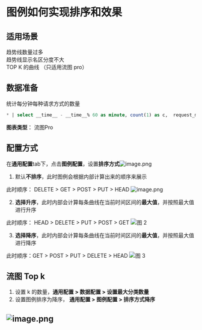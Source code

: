 # 图例如何实现排序和效果
## 适用场景
趋势线数量过多<br/>
趋势线显示名区分度不大<br/>
TOP K 的曲线 （只适用流图 pro）<br/>
## 数据准备
统计每分钟每种请求方式的数量
```sql
* | select __time__ - __time__% 60 as minute, count(1) as c,  request_method group by minute, request_method order by minute asc limit 100000
```
**图表类型**： 流图Pro
## 配置方式
在**通用配置**tab下，点击**图例配置**，设置**排序方式**![image.png](/img/src/visulization/generalDashbaord/legendSortOrder/9deeced2a67c376b48528b1e6ba632816160e197729c19fe9d0e9d7d95664e8a.png)

1. 默认**不排序**，此时图例会根据内部计算出来的顺序来展示

此时顺序： DELETE > GET > POST > PUT > HEAD
![image.png](/img/src/visulization/generalDashbaord/legendSortOrder/d334f311f31f519056bacccaa776e1c8e902d101fd9cbadb80f0dfa8fa91a55c.png)

2. **选择升序**，此时内部会计算每条曲线在当前时间区间的**最大值**，并按照最大值进行升序

此时顺序： HEAD > DELETE > PUT > POST > GET
![图 2](/img/src/visulization/generalDashbaord/legendSortOrder/74d7274be49fd1f9f913a1dfbcb08c3705061e52f2b2aad2c6ed6b30d84c679a.png)

3. **选择降序**，此时内部会计算每条曲线在当前时间区间的**最大值**，并按照最大值进行降序

此时顺序：GET > POST > PUT > DELETE > HEAD
![图 3](/img/src/visulization/generalDashbaord/legendSortOrder/a57dbff0a786c0372cdfd30b88f5bd4a52713e2787cc8231324fd69aeddc71fa.png)

## 流图 Top k

1. 设置 k 的数量，**通用配置 > 数据配置 > 设置最大分类数量**
2. 设置图例排序为降序， **通用配置 > 图例配置 > 排序方式降序**
## ![image.png](/img/src/visulization/generalDashbaord/legendSortOrder/87ff82dbd53be25a1adc3961ed9779596e3f98ec30a03b77b28076dd63ec33ad.png)
